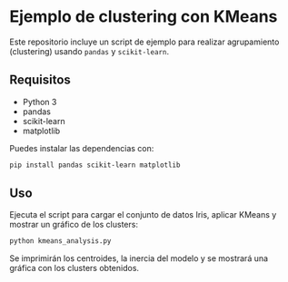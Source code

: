 # Ejemplo de clustering con KMeans

Este repositorio incluye un script de ejemplo para realizar agrupamiento (clustering) usando `pandas` y `scikit-learn`.

## Requisitos

- Python 3
- pandas
- scikit-learn
- matplotlib

Puedes instalar las dependencias con:

```bash
pip install pandas scikit-learn matplotlib
```

## Uso

Ejecuta el script para cargar el conjunto de datos Iris, aplicar KMeans y mostrar un gráfico de los clusters:

```bash
python kmeans_analysis.py
```

Se imprimirán los centroides, la inercia del modelo y se mostrará una gráfica con los clusters obtenidos.

